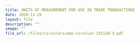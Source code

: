 ```yaml
---
title: UNITS OF MEASUREMENT FOR USE IN TRADE TRANSACTIONS
date: 2020-11-25
layout: file
description: ""
image: ""
file_url: /files/circulars/wmo-circular-251120-3.pdf
---
```

